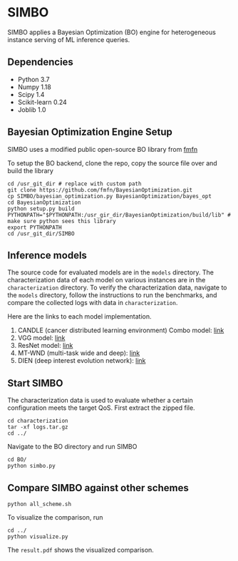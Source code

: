 # SIMBO

SIMBO applies a Bayesian Optimization (BO) engine for heterogeneous instance serving of ML inference queries.

## Dependencies

* Python 3.7
* Numpy 1.18
* Scipy 1.4
* Scikit-learn 0.24
* Joblib 1.0

## Bayesian Optimization Engine Setup

SIMBO uses a modified public open-source BO library from [fmfn](https://github.com/fmfn/BayesianOptimization)

To setup the BO backend, clone the repo, copy the source file over and build the library

```shell
cd /usr_git_dir # replace with custom path
git clone https://github.com/fmfn/BayesianOptimization.git
cp SIMBO/bayesian_optimization.py BayesianOptimization/bayes_opt
cd BayesianOptimization
python setup.py build
PYTHONPATH="$PYTHONPATH:/usr_gir_dir/BayesianOptimization/build/lib" # make sure python sees this library
export PYTHONPATH
cd /usr_git_dir/SIMBO
```

## Inference models

The source code for evaluated models are in the ```models``` directory. The characterization data of each model on various instances are in the ```characterization``` directory. To verify the characterization data, navigate to the ```models``` directory, follow the instructions to run the benchmarks, and compare the collected logs with data in ```characterization```.

Here are the links to each model implementation.

1. CANDLE (cancer distributed learning environment) Combo model: [link](https://github.com/ECP-CANDLE/Benchmarks/tree/master/Pilot1/Combo)
2. VGG model: [link](https://keras.io/api/applications/vgg/)
3. ResNet model: [link](https://keras.io/api/applications/resnet/)
4. MT-WND (multi-task wide and deep): [link](https://github.com/harvard-acc/DeepRecSys/blob/master/models/multi_task_wnd.py)
5. DIEN (deep interest evolution network): [link](https://github.com/harvard-acc/DeepRecSys/blob/master/models/dien.py)

## Start SIMBO

The characterization data is used to evaluate whether a certain configuration meets the target QoS. First extract the zipped file.

```shell
cd characterization
tar -xf logs.tar.gz
cd ../
```

Navigate to the BO directory and run SIMBO

```shell
cd BO/
python simbo.py
```

## Compare SIMBO against other schemes

```shell
python all_scheme.sh
```
To visualize the comparison, run

```shell
cd ../
python visualize.py
```

The ```result.pdf``` shows the visualized comparison.
